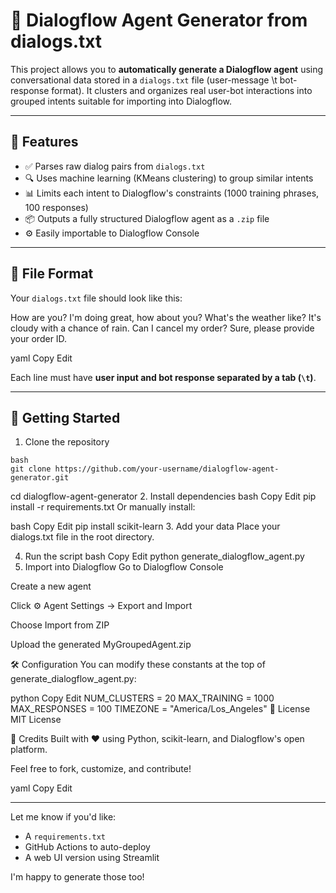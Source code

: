 # 🧠 Dialogflow Agent Generator from dialogs.txt

This project allows you to **automatically generate a Dialogflow agent** using conversational data stored in a `dialogs.txt` file (user-message \t bot-response format). It clusters and organizes real user-bot interactions into grouped intents suitable for importing into Dialogflow.

---

## 📌 Features

- ✅ Parses raw dialog pairs from `dialogs.txt`
- 🔍 Uses machine learning (KMeans clustering) to group similar intents
- 📊 Limits each intent to Dialogflow's constraints (1000 training phrases, 100 responses)
- 📦 Outputs a fully structured Dialogflow agent as a `.zip` file
- ⚙️ Easily importable to Dialogflow Console

---

## 📂 File Format

Your `dialogs.txt` file should look like this:

How are you? I'm doing great, how about you?
What's the weather like? It's cloudy with a chance of rain.
Can I cancel my order? Sure, please provide your order ID.

yaml
Copy
Edit

Each line must have **user input and bot response separated by a tab (`\t`)**.

---

## 🚀 Getting Started

1. Clone the repository

```
bash
git clone https://github.com/your-username/dialogflow-agent-generator.git
```
cd dialogflow-agent-generator
2. Install dependencies
bash
Copy
Edit
pip install -r requirements.txt
Or manually install:

bash
Copy
Edit
pip install scikit-learn
3. Add your data
Place your dialogs.txt file in the root directory.

4. Run the script
bash
Copy
Edit
python generate_dialogflow_agent.py
5. Import into Dialogflow
Go to Dialogflow Console

Create a new agent

Click ⚙️ Agent Settings → Export and Import

Choose Import from ZIP

Upload the generated MyGroupedAgent.zip

🛠 Configuration
You can modify these constants at the top of generate_dialogflow_agent.py:

python
Copy
Edit
NUM_CLUSTERS = 20
MAX_TRAINING = 1000
MAX_RESPONSES = 100
TIMEZONE = "America/Los_Angeles"
📄 License
MIT License

🤖 Credits
Built with ❤️ using Python, scikit-learn, and Dialogflow's open platform.

Feel free to fork, customize, and contribute!

yaml
Copy
Edit

---

Let me know if you'd like:
- A `requirements.txt`
- GitHub Actions to auto-deploy
- A web UI version using Streamlit

I'm happy to generate those too!
